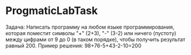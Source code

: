 # ProgmaticLabTask
Задача: Написать программу на любом языке программирования, которая поместит символы "+" (2+3), "-" (3-2) или ничего (пустоту) между цифрами от 9 до 0 (в таком порядке), чтобы получить результат равный 200.  Пример решения: 98+76-5+43-2-10=200
